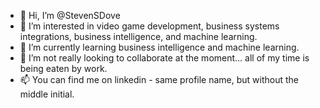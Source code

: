- 👋 Hi, I’m @StevenSDove
- 👀 I’m interested in video game development, business systems integrations, business intelligence, and machine learning.
- 🌱 I’m currently learning business intelligence and machine learning.
- 💞️ I’m not really looking to collaborate at the moment... all of my time is being eaten by work.
- 📫 You can find me on linkedin - same profile name, but without the middle initial.

<!---
StevenSDove/StevenSDove is a ✨ special ✨ repository because its `README.md` (this file) appears on your GitHub profile.
You can click the Preview link to take a look at your changes.
--->
